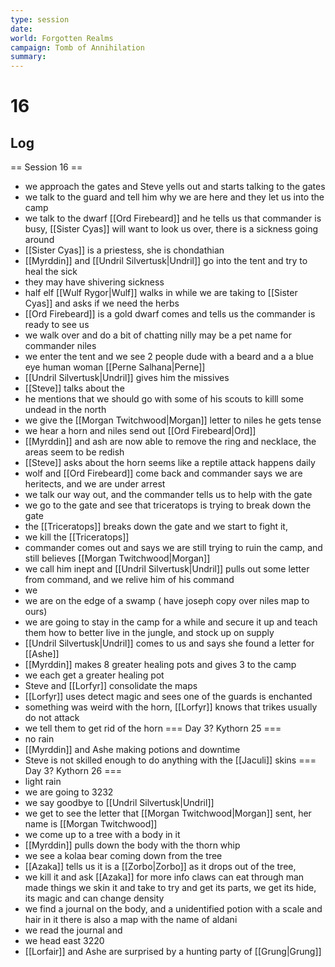 ```yaml
---
type: session
date:
world: Forgotten Realms
campaign: Tomb of Annihilation
summary:
---
```


# 16

## Log
== Session 16 ==

* we approach the gates and Steve yells out and starts talking to the gates
* we talk to the guard and tell him why we are here and they let us into the camp
* we talk to the dwarf [[Ord Firebeard]] and he tells us that commander is busy, [[Sister Cyas]] will want to look us over, there is a sickness going around 
* [[Sister Cyas]] is a priestess, she is chondathian 
* [[Myrddin]] and [[Undril Silvertusk|Undril]] go into the tent and try to heal the sick 
* they may have shivering sickness 
* half elf [[Wulf Rygor|Wulf]] walks in while we are taking to [[Sister Cyas]] and asks if we need the herbs 
* [[Ord Firebeard]] is a gold dwarf comes and tells us the commander is ready to see us 
* we walk over and do a bit of chatting nilly may be a pet name for commander niles 
* we enter the tent and we see 2 people dude with a beard and a a blue eye human woman [[Perne Salhana|Perne]]
* [[Undril Silvertusk|Undril]] gives him the missives 
* [[Steve]] talks about the 
* he mentions that we should go with some of his scouts to killl some undead in the north 
* we give the [[Morgan Twitchwood|Morgan]] letter to niles he gets tense 
* we hear a horn and niles send out [[Ord Firebeard|Ord]]
* [[Myrddin]] and ash are now able to remove the ring and necklace, the areas seem to be redish 
* [[Steve]] asks about the horn seems like a reptile attack happens daily 
* wolf and [[Ord Firebeard]] come back and commander says we are heritects, and we are under arrest 
* we talk our way out, and the commander tells us to help with the gate 
* we go to the gate and see that triceratops is trying to break down the gate 
* the [[Triceratops]] breaks down the gate and we start to fight it,
* we kill the [[Triceratops]] 
* commander comes out and says we are still trying to ruin the camp, and still believes [[Morgan Twitchwood|Morgan]]
* we call him inept and [[Undril Silvertusk|Undril]] pulls out some letter from command, and we relive him of his command
* we 
* we are on the edge of a swamp ( have joseph copy over niles map to ours) 
* we are going to stay in the camp for a while and secure it up and teach them how to better live in the jungle, and stock up on supply
* [[Undril Silvertusk|Undril]] comes to us and says she found a letter for [[Ashe]]
* [[Myrddin]] makes 8 greater healing pots and gives 3 to the camp
* we each get a greater healing pot 
* Steve and [[Lorfyr]] consolidate the maps 
* [[Lorfyr]] uses detect magic and sees one of the guards is enchanted 
* something was weird with the horn, [[Lorfyr]] knows that trikes usually do not attack 
* we tell them to get rid of the horn 
=== Day 3? Kythorn 25 ===
* no rain 
* [[Myrddin]] and Ashe making potions and downtime
* Steve is not skilled enough to do anything with the [[Jaculi]] skins 
=== Day 3? Kythorn 26 ===
* light rain
* we are going to 3232 
* we say goodbye to [[Undril Silvertusk|Undril]]
* we get to see the letter that [[Morgan Twitchwood|Morgan]] sent, her name is [[Morgan Twitchwood]]
* we come up to a tree with a body in it 
* [[Myrddin]] pulls down the body with the thorn whip
* we see a kolaa bear coming down from the tree 
* [[Azaka]] tells us it is a [[Zorbo|Zorbo]] as it drops out of the tree, 
* we kill it and ask [[Azaka]] for more info claws can eat through man made things  we skin it and take to try and get its parts, we get its hide, its magic and can change density 
* we find a journal on the body, and a unidentified potion with a scale and hair in it  there is also a map with the name of aldani 
* we read the journal and 
* we head east 3220 
* [[Lorfair]] and Ashe are surprised by a hunting party of [[Grung|Grung]]
